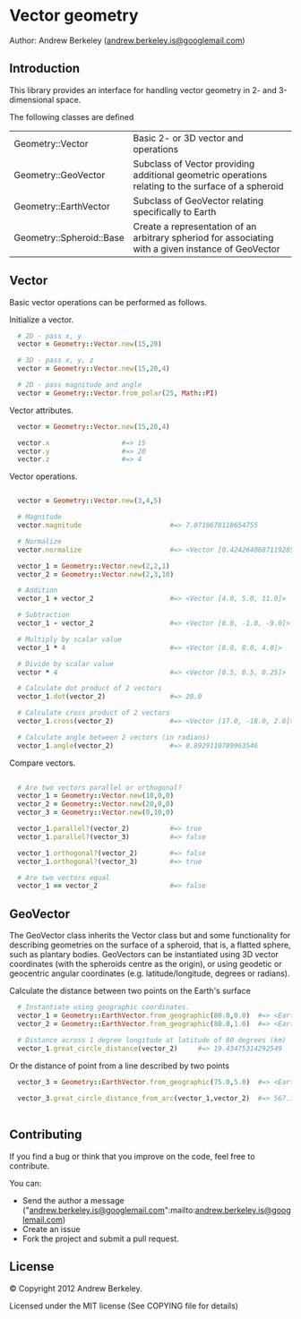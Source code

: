 Vector geometry
========

Author: Andrew Berkeley (andrew.berkeley.is@googlemail.com)

Introduction
------------
This library provides an interface for handling vector geometry in 2- and 3-dimensional space.

The following classes are defined

<table>
  <tr>
    <td>Geometry::Vector</td>
    <td> Basic 2- or 3D vector and operations</td>
  </tr>
  <tr>
    <td>Geometry::GeoVector</td>
    <td>Subclass of Vector providing additional geometric operations relating to the surface of a spheroid</td>
  </tr>
  <tr>
    <td>Geometry::EarthVector</td>
    <td>Subclass of GeoVector relating specifically to Earth</td>
  </tr>
  <tr>
    <td>Geometry::Spheroid::Base</td>
    <td>Create a representation of an arbitrary spheriod for associating with a given instance of GeoVector</td>
  </tr>
</table>


Vector
------

Basic vector operations can be performed as follows.

Initialize a vector.

```ruby
  # 2D - pass x, y
  vector = Geometry::Vector.new(15,20)

  # 3D - pass x, y, z
  vector = Geometry::Vector.new(15,20,4)

  # 2D - pass magnitude and angle 
  vector = Geometry::Vector.from_polar(25, Math::PI)
```

Vector attributes.

```ruby
  vector = Geometry::Vector.new(15,20,4)

  vector.x                  #=> 15
  vector.y                  #=> 20
  vector.z                  #=> 4

```

Vector operations.

```ruby

  vector = Geometry::Vector.new(3,4,5)

  # Magnitude
  vector.magnitude                      #=> 7.0710678118654755

  # Normalize
  vector.normalize                      #=> <Vector [0.4242640687119285, 0.565685424949238, 0.7071067811865475]>

  vector_1 = Geometry::Vector.new(2,2,1)
  vector_2 = Geometry::Vector.new(2,3,10)

  # Addition
  vector_1 + vector_2                   #=> <Vector [4.0, 5.0, 11.0]>

  # Subtraction
  vector_1 - vector_2                   #=> <Vector [0.0, -1.0, -9.0]>

  # Multiply by scalar value
  vector_1 * 4                          #=> <Vector [8.0, 8.0, 4.0]>

  # Divide by scalar value
  vector * 4                            #=> <Vector [0.5, 0.5, 0.25]>

  # Calculate dot product of 2 vectors
  vector_1.dot(vector_2)                #=> 20.0

  # Calculate cross product of 2 vectors
  vector_1.cross(vector_2)              #=> <Vector [17.0, -18.0, 2.0]>

  # Calculate angle between 2 vectors (in radians)
  vector_1.angle(vector_2)              #=> 0.8929110789963546 

```

Compare vectors.

```ruby
  
  # Are two vectors parallel or orthogonal?
  vector_1 = Geometry::Vector.new(10,0,0)
  vector_2 = Geometry::Vector.new(20,0,0)
  vector_3 = Geometry::Vector.new(0,10,0)

  vector_1.parallel?(vector_2)          #=> true
  vector_1.parallel?(vector_3)          #=> false

  vector_1.orthogonal?(vector_2)        #=> false
  vector_1.orthogonal?(vector_3)        #=> true

  # Are two vectors equal
  vector_1 == vector_2                  #=> false
```

GeoVector
---------
The GeoVector class inherits the Vector class but and some functionality for describing geometries on the surface of a spheroid, that is, a flatted sphere, such as plantary bodies. GeoVectors can be instantiated using 3D vector coordinates (with the spheroids centre as the origin), or using geodetic or geocentric angular coordinates (e.g. latitude/longitude, degrees or radians). 

Calculate the distance between two points on the Earth's surface

```ruby
  # Instantiate using geographic coordinates.
  vector_1 = Geometry::EarthVector.from_geographic(80.0,0.0)  #=> <EarthVector [1111.1648732245053, 0.0, 6259.542946575613]>
  vector_2 = Geometry::EarthVector.from_geographic(80.0,1.0)  #=> <EarthVector [1110.9956374322653, 19.392500986346672, 6259.542946575613]>

  # Distance across 1 degree longitude at latitude of 80 degrees (km)
  vector_1.great_circle_distance(vector_2)     #=> 19.43475314292549
```

Or the distance of point from a line described by two points
```ruby
  vector_3 = Geometry::EarthVector.from_geographic(75.0,5.0)  #=> <EarthVector [1649.6615168294907, 144.3266813775607, 6138.7656676742445]>
  
  vector_3.great_circle_distance_from_arc(vector_1,vector_2)  #=> 567.3634356328112
 
```

Contributing
------------

If you find a bug or think that you improve on the code, feel free to contribute.

You can:

* Send the author a message ("andrew.berkeley.is@googlemail.com":mailto:andrew.berkeley.is@googlemail.com)
* Create an issue
* Fork the project and submit a pull request.


License
-------

© Copyright 2012 Andrew Berkeley.

Licensed under the MIT license (See COPYING file for details)